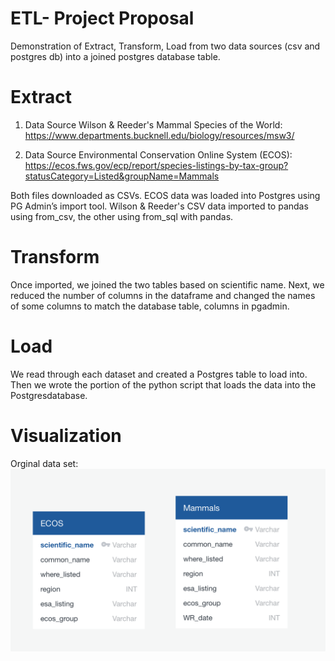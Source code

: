 # ETL- Project Proposal
Demonstration of Extract, Transform, Load from two data sources (csv and postgres db) into a joined postgres database table.

# Extract 
1. Data Source 
  Wilson & Reeder's Mammal Species of the World: https://www.departments.bucknell.edu/biology/resources/msw3/
  
2. Data Source 
Environmental Conservation Online System (ECOS): https://ecos.fws.gov/ecp/report/species-listings-by-tax-group?statusCategory=Listed&groupName=Mammals
  
Both files downloaded as CSVs. ECOS data was loaded into Postgres using PG Admin’s import tool. Wilson & Reeder's CSV data imported to pandas using from_csv, the other using from_sql with pandas.

# Transform

Once imported, we joined the two tables based on scientific name. Next, we reduced the number of columns in the dataframe and changed the names of some columns to match the database table, columns in pgadmin. 

# Load 
We read through each dataset and created a Postgres table to load into. Then we wrote the portion of the python script that loads the data into the Postgresdatabase. 

# Visualization
Orginal data set:
 ![](ERD/mammalsset2.png)
